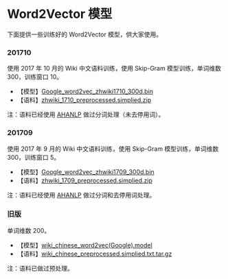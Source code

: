 # Word2Vector 模型

下面提供一些训练好的 Word2Vector 模型，供大家使用。

### 201710

使用 2017 年 10 月的 Wiki 中文语料训练，使用 Skip-Gram 模型训练，单词维数 300，训练窗口 10。

- 【模型】[Google_word2vec_zhwiki1710_300d.bin](http://pan.baidu.com/s/1i4BLryH)
- 【语料】[zhwiki_1710_preprocessed.simplied.zip](http://pan.baidu.com/s/1hsMmRbu)

注：语料已经使用 [AHANLP](https://github.com/jsksxs360/AHANLP) 做过分词处理（未去停用词）。

### 201709

使用 2017 年 9 月的 Wiki 中文语料训练，使用 Skip-Gram 模型训练，单词维数 300，训练窗口 5。

- 【模型】[Google_word2vec_zhwiki1709_300d.bin](https://pan.baidu.com/s/1o8zEuYA)
- 【语料】[zhwiki_1709_preprocessed.simplied.zip](https://pan.baidu.com/s/1nuXWdUL)

注：语料已经使用 [AHANLP](https://github.com/jsksxs360/AHANLP) 做过分词和去停用词处理。

### 旧版

单词维数 200。

- 【模型】[wiki_chinese_word2vec(Google).model](https://pan.baidu.com/s/1kUD0jzh)
- 【语料】[wiki_chinese_preprocessed.simplied.txt.tar.gz](https://pan.baidu.com/s/1dFgIbTZ)

注：语料已做过预处理。